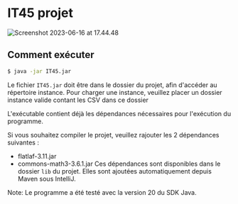 # IT45 projet


![Screenshot 2023-06-16 at 17.44.48](https://i.imgur.com/837nlIr.png)

## Comment exécuter

```bash
$ java -jar IT45.jar
```

Le fichier `IT45.jar` doit être dans le dossier du projet, afin d'accéder au répertoire instance. Pour charger une instance, veuillez placer un dossier instance valide contant les CSV dans ce dossier

L'exécutable contient déjà les dépendances nécessaires pour l'exécution du programme.

Si vous souhaitez compiler le projet, veuillez rajouter les 2 dépendances suivantes :
- flatlaf-3.11.jar
- commons-math3-3.6.1.jar
Ces dépendances sont disponibles dans le dossier `lib` du projet. Elles sont ajoutées automatiquement depuis Maven sous IntelliJ.

Note: Le programme a été testé avec la version 20 du SDK Java.